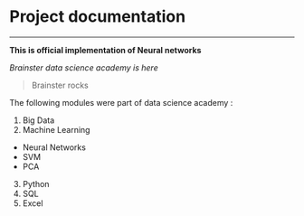 # Project documentation
---------------


**This is official implementation of Neural networks**


*Brainster data science academy is here* 

> Brainster rocks

The following modules were part of data science academy : 
1. Big Data
2. Machine Learning
  - Neural Networks
  - SVM
  - PCA
3. Python
4. SQL
5. Excel


